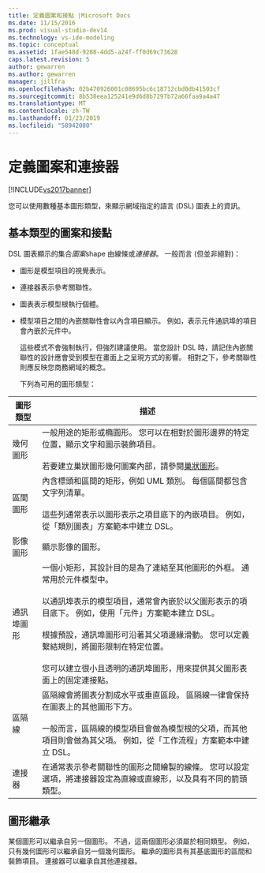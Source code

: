 ```yaml
---
title: 定義圖案和接點 |Microsoft Docs
ms.date: 11/15/2016
ms.prod: visual-studio-dev14
ms.technology: vs-ide-modeling
ms.topic: conceptual
ms.assetid: 1fae548d-9288-4dd5-a24f-ff0d69c73628
caps.latest.revision: 5
author: gewarren
ms.author: gewarren
manager: jillfra
ms.openlocfilehash: 02b470926001c08695bc6c18712cbd0db41503cf
ms.sourcegitcommit: 8b538eea125241e9d6d8b7297b72a66faa9a4a47
ms.translationtype: MT
ms.contentlocale: zh-TW
ms.lasthandoff: 01/23/2019
ms.locfileid: "58942080"
---
```

# <a name="defining-shapes-and-connectors"></a>定義圖案和連接器
[!INCLUDE[vs2017banner](../includes/vs2017banner.md)]

您可以使用數種基本圖形類型，來顯示網域指定的語言 (DSL) 圖表上的資訊。  
  
##  <a name="shapeTypes"></a> 基本類型的圖案和接點  
 DSL 圖表顯示的集合*圖案*shape 由線條或*連接器*。  一般而言 (但並非絕對)：  
  
- 圖形是模型項目的視覺表示。  
  
- 連接器表示參考關聯性。  
  
- 圖表表示模型根執行個體。  
  
- 模型項目之間的內嵌關聯性會以內含項目顯示。 例如，表示元件通訊埠的項目會內嵌於元件中。  
  
  這些模式不會強制執行，但強烈建議使用。 當您設計 DSL 時，請記住內嵌關聯性的設計應會受到模型在畫面上之呈現方式的影響。 相對之下，參考關聯性則應反映您商務網域的概念。  
  
  下列為可用的圖形類型：  
  
|圖形類型|描述|  
|----------------|-----------------|  
|幾何圖形|一般用途的矩形或橢圓形。 您可以在相對於圖形邊界的特定位置，顯示文字和圖示裝飾項目。<br /><br /> 若要建立巢狀圖形幾何圖案內部，請參閱[巢狀圖形](../modeling/nesting-shapes.md)。|  
|區間圖形|內含標頭和區間的矩形，例如 UML 類別。 每個區間都包含文字列清單。<br /><br /> 這些列通常表示以圖形表示之項目底下的內嵌項目。 例如，從「類別圖表」方案範本中建立 DSL。|  
|影像圖形|顯示影像的圖形。|  
|通訊埠圖形|一個小矩形，其設計目的是為了連結至其他圖形的外框。 通常用於元件模型中。<br /><br /> 以通訊埠表示的模型項目，通常會內嵌於以父圖形表示的項目底下。 例如，使用「元件」方案範本建立 DSL。<br /><br /> 根據預設，通訊埠圖形可沿著其父項邊緣滑動。 您可以定義繫結規則，將圖形限制在特定位置。<br /><br /> 您可以建立很小且透明的通訊埠圖形，用來提供其父圖形表面上的固定連接點。|  
|區隔線|區隔線會將圖表分割成水平或垂直區段。 區隔線一律會保持在圖表上的其他圖形下方。<br /><br /> 一般而言，區隔線的模型項目會做為模型根的父項，而其他項目則會做為其父項。 例如，從「工作流程」方案範本中建立 DSL。|  
|連接器|在通常表示參考關聯性的圖形之間繪製的線條。 您可以設定選項，將連接器設定為直線或直線形，以及具有不同的箭頭類型。|  
  
##  <a name="shapeInheritance"></a> 圖形繼承  
 某個圖形可以繼承自另一個圖形。 不過，這兩個圖形必須屬於相同類型。 例如，只有幾何圖形可以繼承自另一個幾何圖形。 繼承的圖形具有其基底圖形的區間和裝飾項目。 連接器可以繼承自其他連接器。
